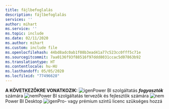 ```yaml
---
title: fájlbefoglalás
description: fájlbefoglalás
services: ''
author: mihart
ms.service: ''
ms.topic: include
ms.date: 02/11/2020
ms.author: mihart
ms.custom: include file
ms.openlocfilehash: 44bd8adc0ab1f08b3ead41a77c523cc0fff5c71e
ms.sourcegitcommit: 7aa0136f93f88516f97ddd8031ccac5d07863b92
ms.translationtype: HT
ms.contentlocale: hu-HU
ms.lasthandoff: 05/05/2020
ms.locfileid: "77496628"
---
```

<Token>**A KÖVETKEZŐKRE VONATKOZIK:** ![igen](media/yes.png)Power BI szolgáltatás ***fogyasztók*** számára ![nem](media/no.png)Power BI szolgáltatás tervezők és fejlesztők számára ![nem](media/no.png)Power BI Desktop ![igen](media/maybe.png)Pro- vagy prémium szintű licenc szükséges hozzá </Token>